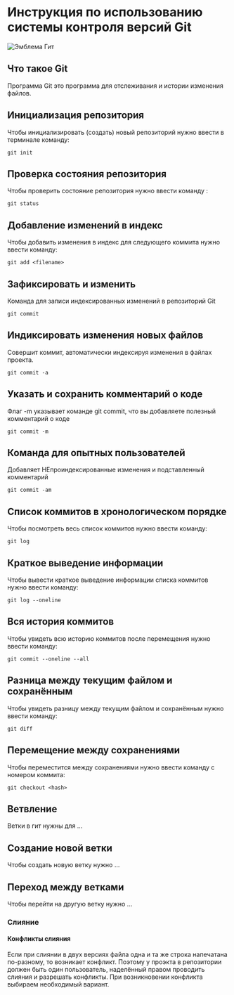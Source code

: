 # **Инструкция по использованию системы контроля версий Git**

![Эмблема Гит](git.jpg)

## Что такое Git

Программа Git это программа для отслеживания и истории изменения файлов.

## Инициализация репозитория

Чтобы инициализировать (создать) новый репозиторий нужно ввести в терминале команду:

    git init

## Проверка состояния репозитория

Чтобы проверить состояние репозитория нужно ввести команду :

    git status

## Добавление изменений в индекс

Чтобы добавить изменения в индекс для следующего коммита нужно ввести команду:

    git add <filename>
    
## Зафиксировать и изменить

 Команда для записи индексированных изменений в репозиторий Git

    git commit

## Индиксировать изменения новых файлов

 Cовершит коммит, автоматически индексируя изменения в файлах проекта.

    git commit -a

## Указать и сохранить комментарий о коде

Флаг -m указывает команде git commit, что вы добавляете полезный комментарий о коде

    git commit -m

## Команда для опытных пользователей

Добавляет  НЕпроиндексированные изменения и подставленный комментарий

    git commit -am

## Список коммитов в хронологическом порядке

Чтобы посмотреть весь список коммитов нужно ввести команду:

    git log
    
## Краткое выведение информации 

Чтобы вывести краткое выведение информации списка коммитов нужно ввести команду:

    git log --oneline

## Вся история коммитов

Чтобы увидеть всю историю коммитов после перемещения нужно ввести команду:

    git commit --oneline --all

## Разница между текущим файлом и сохранённым

Чтобы увидеть разницу между текущим файлом и сохранённым нужно ввести команду:

    git diff

  ## Перемещение между сохранениями

  Чтобы переместится между сохранениями нужно ввести команду с номером коммита:

    git checkout <hash>
    
## Ветвление

Ветки в гит нужны для ...

## Создание новой ветки

Чтобы создать новую ветку нужно ...

## Переход между ветками

Чтобы перейти на другую ветку нужно ...

### Слияние 

#### Конфликты слияния

Если при слиянии в двух версиях файла одна и та же строка напечатана по-разному, то возникает конфликт.
Поэтому у проэкта в репозитории должен быть один пользователь, наделённый правом проводить слияния и разрешать конфликты.
При возникновении конфликта выбираем необходимый вариант.

